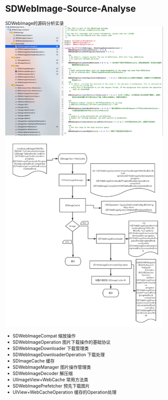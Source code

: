 # SDWebImage-Source-Analyse
SDWebImage的源码分析实录
![标注类](1.png)
![流程图](SD.png)

* SDWebImageCompat 缩放操作
* SDWebImageOperation 图片下载操作的基础协议
* SDWebImageDownloader 下载管理类
* SDWebImageDownloaderOperation 下载处理
* SDImageCache 缓存
* SDWebImageManager 图片操作管理类
* SDWebImageDecoder 解压缩
* UIImageView+WebCache 常用方法类
* SDWebImagePrefetcher 预先下载图片
* UIView+WebCacheOperation 缓存的Operation处理